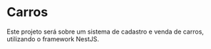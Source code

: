# Carros
Este projeto será sobre um sistema de cadastro e venda de carros, utilizando o framework NestJS.
